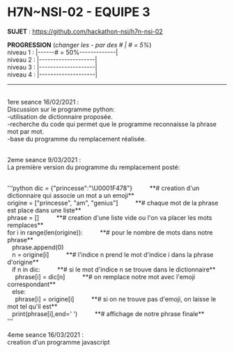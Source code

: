 # **H7N~NSI-02 - EQUIPE 3**

**SUJET** : https://github.com/hackathon-nsi/h7n-nsi-02

**PROGRESSION** (*changer les - par des # | # = 5%*)<br />
niveau 1 : |------# = 50%-------------|<br />
niveau 2 : |--------------------|<br />
niveau 3 : |--------------------|<br />
niveau 4 : |--------------------|<br />

<hr />
<!-- ne pas effacer les lignes ci-dessus et mettre à jour la progression régulièrement -->

<br />
1ere seance 16/02/2021 : <br />
Discussion sur le programme python: <br />
-utilisation de dictionnaire proposée. <br />
-recherche du code qui permet que le programme reconnaisse la phrase mot par mot. <br />
-base du programme du remplacement réalisée. <br />

<br />

2eme seance 9/03/2021 :<br />
La première version du programme du remplacement posté: <br />

<br />
'''python
dic = {"princesse":"\U0001F478"}        &emsp; &emsp; **# creation d'un dictionnaire qui associe un mot a un emoji**<br /> 
origine = ["princesse", "am", "genius"] &emsp; &emsp; **# chaque mot de la phrase est place dans une liste**<br /> 
phrase = []                             &emsp; &emsp; **# creation d'une liste vide ou l'on va placer les mots remplaces**<br />
for i in range(len(origine)):           &emsp; &emsp; **# pour le nombre de mots dans notre phrase**<br /> 
  &ensp; phrase.append(0) <br />
  &ensp; n = origine[i]                 &emsp; &emsp; **# l'indice n prend le mot d'indice i dans la phrase d'origine**<br />
  &ensp; if n in dic:                   &emsp; &emsp; **# si le mot d'indice n se trouve dans le dictionnaire**<br />
    &emsp; phrase[i] = dic[n]           &emsp; &emsp; **# on remplace notre mot avec l'emoji correspondant**<br />
  &ensp; else: <br />
    &emsp; phrase[i] = origine[i]       &emsp; &emsp; **# si on ne trouve pas d'emoji, on laisse le mot tel qu'il est**<br /> 
  &ensp; print(phrase[i],end=' ')       &emsp; &emsp; **# affichage de notre phrase finale**<br />
'''
<br />

4eme seance 16/03/2021 :<br />
creation d'un programme javascript<br />


